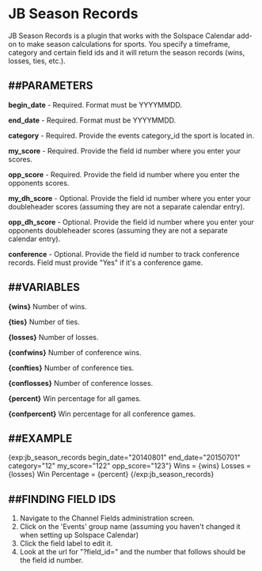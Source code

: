# JB Season Records
JB Season Records is a plugin that works with the Solspace Calendar add-on to make season calculations for sports.
You specify a timeframe, category and certain field ids and it will return the season records (wins, losses, ties, etc.).

##PARAMETERS
---
**begin_date** - Required.
Format must be YYYYMMDD.

**end_date** - Required.
Format must be YYYYMMDD.

**category** - Required.
Provide the events category_id the sport is located in.

**my_score** - Required.
Provide the field id number where you enter your scores.

**opp_score** - Required.
Provide the field id number where you enter the opponents scores.

**my_dh_score** - Optional.
Provide the field id number where you enter your doubleheader scores (assuming they are not a separate calendar entry).

**opp_dh_score** - Optional.
Provide the field id number where you enter your opponents doubleheader scores (assuming they are not a separate calendar entry).

**conference** - Optional.
Provide the field id number to track conference records. Field must provide "Yes" if it's a conference game.


##VARIABLES
---
**{wins}**
Number of wins.

**{ties}**
Number of ties.

**{losses}**
Number of losses.

**{confwins}**
Number of conference wins.

**{confties}**
Number of conference ties.

**{conflosses}**
Number of conference losses.

**{percent}**
Win percentage for all games.

**{confpercent}**
Win percentage for all conference games.


##EXAMPLE
---
{exp:jb_season_records begin_date="20140801" end_date="20150701" category="12" my_score="122" opp_score="123"}
  Wins = {wins}
  Losses = {losses}
  Win Percentage = {percent}
{/exp:jb_season_records}


##FINDING FIELD IDS
---
1. Navigate to the Channel Fields administration screen.
2. Click on the 'Events' group name (assuming you haven't changed it when setting up Solspace Calendar)
3. Click the field label to edit it.
4. Look at the url for "?field_id=" and the number that follows should be the field id number.
